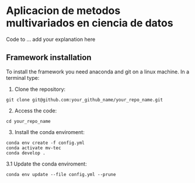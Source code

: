 # Aplicacion de metodos multivariados en ciencia de datos

Code to ... add your explanation here

## Framework installation

To install the framework you need anaconda and git on a linux machine. In a terminal type:
1. Clone the repository:
  ```
  git clone git@github.com:your_github_name/your_repo_name.git
  ```
2. Access the code:
  ```
  cd your_repo_name
  ```
3. Install the conda enviroment:
  ```
  conda env create -f config.yml
  conda activate mv-tec
  conda develop .
  ```
3.1 Update the conda enviroment:
   ```
   conda env update --file config.yml --prune
   ```
